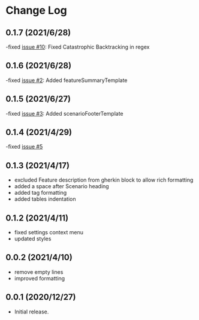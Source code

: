 # Change Log

## 0.1.7 (2021/6/28)

-fixed [issue #10](https://github.com/TestEssence/vscode-gherkin-pdf/issues/10): Fixed Catastrophic Backtracking in regex
## 0.1.6 (2021/6/28)

-fixed [issue #2](https://github.com/TestEssence/vscode-gherkin-pdf/issues/2): Added featureSummaryTemplate

## 0.1.5 (2021/6/27)

-fixed [issue #3](https://github.com/TestEssence/vscode-gherkin-pdf/issues/3): Added scenarioFooterTemplate

## 0.1.4 (2021/4/29)

-fixed [issue #5](https://github.com/TestEssence/vscode-gherkin-pdf/issues/5)

## 0.1.3 (2021/4/17)

- excluded Feature description from gherkin block to allow rich formatting
- added a space after Scenario heading
- added tag formatting
- added tables indentation

## 0.1.2 (2021/4/11)

- fixed settings context menu
- updated styles

## 0.0.2 (2021/4/10)

- remove empty lines
- improved formatting

## 0.0.1 (2020/12/27)

- Initial release.
